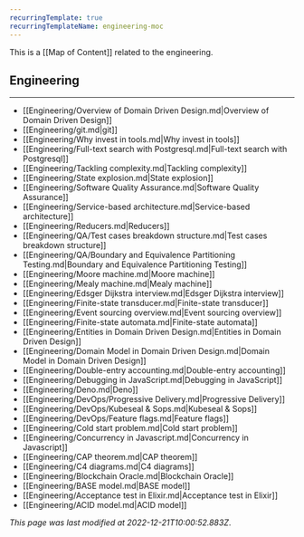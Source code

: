 ```yaml
---
recurringTemplate: true
recurringTemplateName: engineering-moc
---
```


This is a [[Map of Content]] related to the engineering.

## Engineering
---
- [[Engineering/Overview of Domain Driven Design.md|Overview of Domain Driven Design]]
- [[Engineering/git.md|git]]
- [[Engineering/Why invest in tools.md|Why invest in tools]]
- [[Engineering/Full-text search with Postgresql.md|Full-text search with Postgresql]]
- [[Engineering/Tackling complexity.md|Tackling complexity]]
- [[Engineering/State explosion.md|State explosion]]
- [[Engineering/Software Quality Assurance.md|Software Quality Assurance]]
- [[Engineering/Service-based architecture.md|Service-based architecture]]
- [[Engineering/Reducers.md|Reducers]]
- [[Engineering/QA/Test cases breakdown structure.md|Test cases breakdown structure]]
- [[Engineering/QA/Boundary and Equivalence Partitioning Testing.md|Boundary and Equivalence Partitioning Testing]]
- [[Engineering/Moore machine.md|Moore machine]]
- [[Engineering/Mealy machine.md|Mealy machine]]
- [[Engineering/Edsger Dijkstra interview.md|Edsger Dijkstra interview]]
- [[Engineering/Finite-state transducer.md|Finite-state transducer]]
- [[Engineering/Event sourcing overview.md|Event sourcing overview]]
- [[Engineering/Finite-state automata.md|Finite-state automata]]
- [[Engineering/Entities in Domain Driven Design.md|Entities in Domain Driven Design]]
- [[Engineering/Domain Model in Domain Driven Design.md|Domain Model in Domain Driven Design]]
- [[Engineering/Double-entry accounting.md|Double-entry accounting]]
- [[Engineering/Debugging in JavaScript.md|Debugging in JavaScript]]
- [[Engineering/Deno.md|Deno]]
- [[Engineering/DevOps/Progressive Delivery.md|Progressive Delivery]]
- [[Engineering/DevOps/Kubeseal & Sops.md|Kubeseal & Sops]]
- [[Engineering/DevOps/Feature flags.md|Feature flags]]
- [[Engineering/Cold start problem.md|Cold start problem]]
- [[Engineering/Concurrency in Javascript.md|Concurrency in Javascript]]
- [[Engineering/CAP theorem.md|CAP theorem]]
- [[Engineering/C4 diagrams.md|C4 diagrams]]
- [[Engineering/Blockchain Oracle.md|Blockchain Oracle]]
- [[Engineering/BASE model.md|BASE model]]
- [[Engineering/Acceptance test in Elixir.md|Acceptance test in Elixir]]
- [[Engineering/ACID model.md|ACID model]]


*This page was last modified at 2022-12-21T10:00:52.883Z*.
